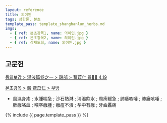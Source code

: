 ```yaml
---
layout: reference
title: 의이인
tags: 상한론, 본초
template_pass: template_shanghanlun_herbs.md
imgs:
  - { ref: 본초강목1, name: 의이인.jpg }
  - { ref: 본초강목2, name: 의이인.jpg }
  - { ref: 삼재도회, name: 의이인.jpg }
---
```



## 고문헌

[동의보감 > 湯液篇卷之一 > 穀部 >  薏苡仁 율 4.19](https://mediclassics.kr/books/8/volume/20/#content_823)

[본초강목 > 穀	薏苡仁 > 부방]()

* 風濕身疼 ; 水腫喘急 ; 沙石熱淋 ; 消渴飮水 ; 周痺緩急 ; 肺痿咳唾 ; 肺癰咳唾 ; 肺癰咯血 ; 喉卒癰腫 ; 癰疽不潰 ; 孕中有癰 ; 牙齒䘌痛



{% include {{ page.template_pass }} %}
